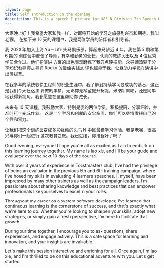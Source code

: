 ```yaml
---
layout: page
title: Self Introduction in the opening
description: This is a speech I prepare for D85 N Division 7th Speech Workshop.
---
```



  大家晚上好！我希望大家和我一样，对即将开始的学习之旅感到兴奋和期待。我叫老獬，
  在接下来 10 天的课程中，我是两位学员的陪伴者和引导者。

  我 2020 年加入上海 Yu－Life 头马俱乐部，算起来马龄近 4 年。我在第 5 期和第 6 期的
  训练营中都做了导师，有幸和勤劳的营长、认真的教练大田以及 4 位优秀学员合作过。他们在演讲
  方面的出色表现磨练了我的点评技能。众导师热衷于分享知识和导师之导师 Rocky 的最佳实践点
  评也赋能于我，让我助力学员在演讲中出类拔萃。

  在我多年的系统软件工程师的职业生涯中，我了解到持续学习是成功的基石，这正是我们今天在这里
  要做的事情。无论你是希望提升技能，采纳新策略，还是简单地获得新视角，我都愿意在这里帮助你
  成长。

  未来有 10 天课程，我鼓励大家，特别是我的两位学员，积极提问，分享经验，并准时打卡完成作业。
  这是一个学习和创新的安全空间，你们可以尽情发挥自己的个性和潜力。

  让我们把这个训练营变成多彩互动的头马 N 中区最佳学习体验。我是老獬，很高兴与你们一起进行
  这次教育之旅。我已就绪，你准备好了吗？

  Good evening, everyone! I hope you're all as excited as I am to embark on
  this learning journey together. My name is lao xie, and I'll be your guide
  and evaluator over the next 10 days of the course.

  With over 3 years of experience in Toastmasters club, I've had the privilege
  of being an evaluator in the previous 5th and 6th training campaign, where
  I've honed my skills in evaluating 4 learners speeches. I, myself, have
  been impressed by many other trainers as well as the campaign leaders.
  I'm passionate about sharing knowledge and best practices that can empower
  professionals like yourselves to excel in your roles.

  Throughout my career as a system software developer, I've learned that
  continuous learning is the cornerstone of success, and that's exactly what
  we're here to do. Whether you're looking to sharpen your skills, adopt new
  strategies, or simply gain a fresh perspective, I'm here to facilitate that
  growth.

  During our time together, I encourage you to ask questions, share experiences,
  and engage actively. This is a safe space for learning and innovation, and
  your insights are invaluable.

  Let's make this session interactive and enriching for all. Once again, I'm
  lao xie, and I'm thrilled to be on this educational adventure with you.
  Let's get started!
